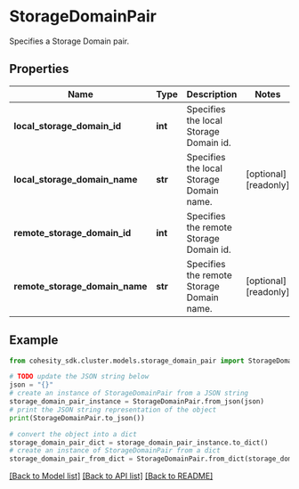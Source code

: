 # StorageDomainPair

Specifies a Storage Domain pair.

## Properties

Name | Type | Description | Notes
------------ | ------------- | ------------- | -------------
**local_storage_domain_id** | **int** | Specifies the local Storage Domain id. | 
**local_storage_domain_name** | **str** | Specifies the local Storage Domain name. | [optional] [readonly] 
**remote_storage_domain_id** | **int** | Specifies the remote Storage Domain id. | 
**remote_storage_domain_name** | **str** | Specifies the remote Storage Domain name. | [optional] [readonly] 

## Example

```python
from cohesity_sdk.cluster.models.storage_domain_pair import StorageDomainPair

# TODO update the JSON string below
json = "{}"
# create an instance of StorageDomainPair from a JSON string
storage_domain_pair_instance = StorageDomainPair.from_json(json)
# print the JSON string representation of the object
print(StorageDomainPair.to_json())

# convert the object into a dict
storage_domain_pair_dict = storage_domain_pair_instance.to_dict()
# create an instance of StorageDomainPair from a dict
storage_domain_pair_from_dict = StorageDomainPair.from_dict(storage_domain_pair_dict)
```
[[Back to Model list]](../README.md#documentation-for-models) [[Back to API list]](../README.md#documentation-for-api-endpoints) [[Back to README]](../README.md)


